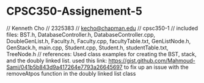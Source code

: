# CPSC350-Assignement-5
// Kenneth Cho
// 2325383
// kecho@chapman.edu
// cpsc350-1
// included files: BST.h, DatabaseController.h, DatabaseController.cpp, DoubleGenList.h, Faculty.h, Faculty.cpp, facultyTable.txt, GenListNode.h, GenStack.h, main.cpp, Student.cpp, Student.h, studentTable.txt, TreeNode.h
// references: Used class examples for creating the BST, stack, and the doubly linked list.
used this link: https://gist.github.com/Mahmoud-Sami/041b5b843d9a417264e7793a26645697 to fix up an issue with the removeAtpos function in the doubly linked list class
